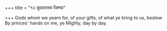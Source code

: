 +++
title = "१२ युवादत्तस्य धिष्ण्या"

+++
Gods whom we yearn for, of your gifts, of what ye bring to us, bestow  
     By princes' hands on me, ye Mighty, day by day.